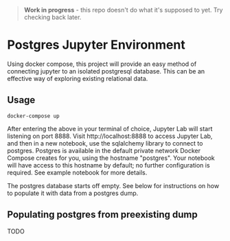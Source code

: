 > **Work in progress** - this repo doesn't do what it's supposed to yet. Try checking back later.

# Postgres Jupyter Environment

Using docker compose, this project will provide an easy method of connecting
jupyter to an isolated postgresql database. This can be an effective way of
exploring existing relational data.

## Usage

    docker-compose up

After entering the above in your terminal of choice, Jupyter Lab will start
listening on port 8888. Visit http://localhost:8888 to access Jupyter Lab,
and then in a new notebook, use the sqlalchemy library to connect to
postgres. Postgres is available in the default private network Docker Compose
creates for you, using the hostname "postgres". Your notebook will have
access to this hostname by default; no further configuration is required. See
example notebook for more details.

The postgres database starts off empty. See below for instructions on how to
populate it with data from a postgres dump.

## Populating postgres from preexisting dump

TODO